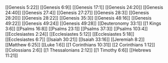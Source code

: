 [[Genesis 5:22]]
[[Genesis 6:9]]
[[Genesis 17:1]]
[[Genesis 24:20]]
[[Genesis 24:40]]
[[Genesis 27:4]]
[[Genesis 27:27]]
[[Genesis 28:3]]
[[Genesis 28:20]]
[[Genesis 28:22]]
[[Genesis 35:3]]
[[Genesis 48:16]]
[[Genesis 49:22]]
[[Genesis 49:24]]
[[Genesis 49:28]]
[[Deuteronomy 33:1]]
[[1 Kings 3:6]]
[[Psalms 16:8]]
[[Psalms 23:1]]
[[Psalms 37:3]]
[[Psalms 103:4]]
[[Ecclesiastes 2:24]]
[[Ecclesiastes 5:12]]
[[Ecclesiastes 5:18]]
[[Ecclesiastes 6:7]]
[[Isaiah 30:21]]
[[Isaiah 33:16]]
[[Jeremiah 8:2]]
[[Matthew 6:25]]
[[Luke 1:6]]
[[1 Corinthians 10:31]]
[[2 Corinthians 1:12]]
[[Colossians 2:6]]
[[1 Thessalonians 2:12]]
[[1 Timothy 6:6]]
[[Hebrews 11:21]]
